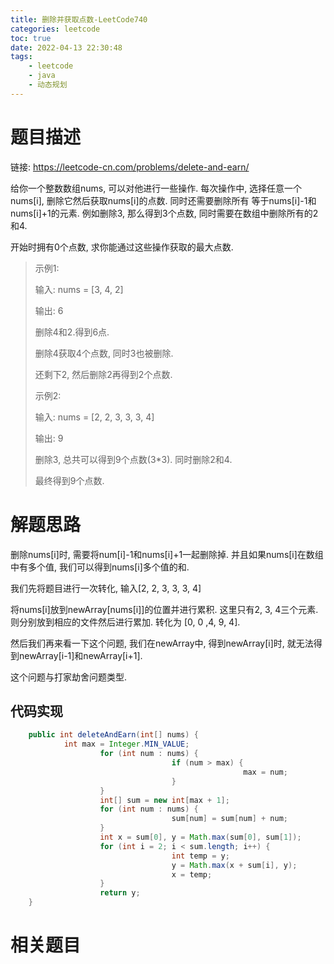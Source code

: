 ```yaml
---
title: 删除并获取点数-LeetCode740
categories: leetcode
toc: true
date: 2022-04-13 22:30:48
tags:
	- leetcode
	- java
 	- 动态规划
---
```


# 题目描述

链接: https://leetcode-cn.com/problems/delete-and-earn/

给你一个整数数组nums, 可以对他进行一些操作. 每次操作中, 选择任意一个nums[i], 删除它然后获取nums[i]的点数. 同时还需要删除所有 等于nums[i]-1和nums[i]+1的元素. 例如删除3, 那么得到3个点数, 同时需要在数组中删除所有的2和4.

开始时拥有0个点数, 求你能通过这些操作获取的最大点数.

> 示例1:
>
> 输入: nums = [3, 4, 2]
>
> 输出: 6
>
> 删除4和2.得到6点.
>
> 删除4获取4个点数, 同时3也被删除.
>
> 还剩下2, 然后删除2再得到2个点数.
>
> 示例2:
>
> 输入: nums = [2, 2, 3, 3, 3, 4]
>
> 输出: 9
>
> 删除3, 总共可以得到9个点数(3*3). 同时删除2和4.
>
> 最终得到9个点数.

<!--more-->

# 解题思路

删除nums[i]时, 需要将num[i]-1和nums[i]+1一起删除掉. 并且如果nums[i]在数组中有多个值, 我们可以得到nums[i]多个值的和.

我们先将题目进行一次转化, 输入[2, 2, 3, 3, 3, 4]

将nums[i]放到newArray[nums[i]]的位置并进行累积. 这里只有2, 3, 4三个元素. 则分别放到相应的文件然后进行累加. 转化为 [0, 0 ,4, 9, 4]. 

然后我们再来看一下这个问题, 我们在newArray中, 得到newArray[i]时, 就无法得到newArray[i-1]和newArray[i+1].

这个问题与打家劫舍问题类型.

## 代码实现

```java
	public int deleteAndEarn(int[] nums) {
    		int max = Integer.MIN_VALUE;
		    		for (int num : nums) {
    		    					if (num > max) {
        				    						max = num;
    					    		}
    				}
    				int[] sum = new int[max + 1];
    				for (int num : nums) {
    		    					sum[num] = sum[num] + num;
    				}
    				int x = sum[0], y = Math.max(sum[0], sum[1]);
    				for (int i = 2; i < sum.length; i++) {
    		    					int temp = y;
    		    					y = Math.max(x + sum[i], y);
    		    					x = temp;
    				}
    				return y;
	}
```

# 相关题目

